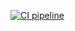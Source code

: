[![CI pipeline](https://github.com/bhos-qa/l2-github-actions-Al0sman/actions/workflows/workflow.yml/badge.svg)](https://github.com/bhos-qa/l2-github-actions-Al0sman/actions/workflows/workflow.yml)

